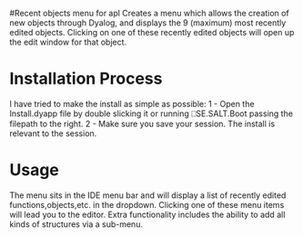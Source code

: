 #Recent objects menu for apl
Creates a menu which allows the creation of new objects through Dyalog, and displays the 9 (maximum) most recently edited objects. Clicking on one of these recently edited objects will open up the edit window for that object.

# Installation Process
I have tried to make the install as simple as possible:
1 - Open the Install.dyapp file by double slicking it or running ⎕SE.SALT.Boot passing the filepath to the right.
2 - Make sure you save your session. The install is relevant to the session.

# Usage
The menu sits in the IDE menu bar and will display a list of recently edited functions,objects,etc. in the dropdown. Clicking one of these menu items will lead you to the editor. Extra functionality includes the ability to add all kinds of structures via a sub-menu.
